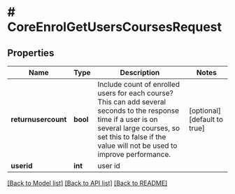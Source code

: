 # # CoreEnrolGetUsersCoursesRequest

## Properties

Name | Type | Description | Notes
------------ | ------------- | ------------- | -------------
**returnusercount** | **bool** | Include count of enrolled users for each course? This can add several seconds to the response time if a user is on several large courses, so set this to false if the value will not be used to improve performance. | [optional] [default to true]
**userid** | **int** | user id |

[[Back to Model list]](../../README.md#models) [[Back to API list]](../../README.md#endpoints) [[Back to README]](../../README.md)
